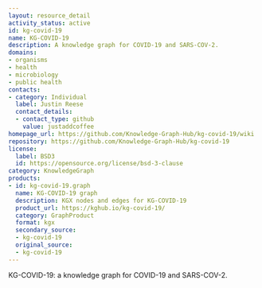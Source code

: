```yaml
---
layout: resource_detail
activity_status: active
id: kg-covid-19
name: KG-COVID-19
description: A knowledge graph for COVID-19 and SARS-COV-2.
domains:
- organisms
- health
- microbiology
- public health
contacts:
- category: Individual
  label: Justin Reese
  contact_details:
  - contact_type: github
    value: justaddcoffee
homepage_url: https://github.com/Knowledge-Graph-Hub/kg-covid-19/wiki
repository: https://github.com/Knowledge-Graph-Hub/kg-covid-19
license:
  label: BSD3
  id: https://opensource.org/license/bsd-3-clause
category: KnowledgeGraph
products:
- id: kg-covid-19.graph
  name: KG-COVID-19 graph
  description: KGX nodes and edges for KG-COVID-19
  product_url: https://kghub.io/kg-covid-19/
  category: GraphProduct
  format: kgx
  secondary_source:
  - kg-covid-19
  original_source:
  - kg-covid-19
---
```


KG-COVID-19: a knowledge graph for COVID-19 and SARS-COV-2.
